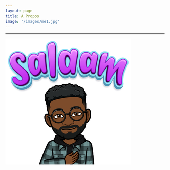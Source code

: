 ```yaml
---
layout: page
title: A Propos
image: '/images/me1.jpg'
---
```


***

<div class="gallery-box">
  <div class="gallery">
    <img src="/images/me6.jpg" alt="Senegal">
  </div>
</div>
